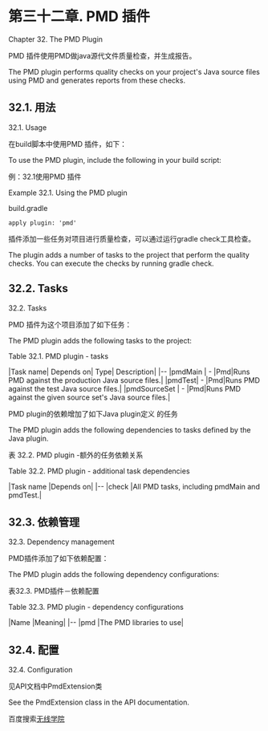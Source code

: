 # **第三十二章. PMD 插件**

Chapter 32. The PMD Plugin

PMD 插件使用PMD做java源代文件质量检查，并生成报告。

The PMD plugin performs quality checks on your project's Java source files using PMD and generates reports from these checks. 

## **32.1. 用法**

32.1. Usage

在build脚本中使用PMD 插件，如下：

To use the PMD plugin, include the following in your build script:

例：32.1使用PMD 插件

Example 32.1. Using the PMD plugin

build.gradle
```
apply plugin: 'pmd'
```

插件添加一些任务对项目进行质量检查，可以通过运行gradle check工具检查。

The plugin adds a number of tasks to the project that perform the quality checks. You can execute the checks by running gradle check.

## **32.2. Tasks**

32.2. Tasks

PMD 插件为这个项目添加了如下任务：

The PMD plugin adds the following tasks to the project:

Table 32.1. PMD plugin - tasks

|Task name|	Depends on|	Type|	Description|
|--
|pmdMain |	-	|Pmd|Runs PMD against the production Java source files.|
|pmdTest| 	-	|Pmd|Runs PMD against the test Java source files.|
|pmdSourceSet |	-	|Pmd|Runs PMD against the given source set's Java source files.|

PMD plugin的依赖增加了如下Java plugin定义 的任务

The PMD plugin adds the following dependencies to tasks defined by the Java plugin.

表 32.2. PMD plugin -额外的任务依赖关系

Table 32.2. PMD plugin - additional task dependencies


|Task name	|Depends on|
|--
|check	|All PMD tasks, including pmdMain and pmdTest.|


## **32.3. 依赖管理**

32.3. Dependency management

PMD插件添加了如下依赖配置：

The PMD plugin adds the following dependency configurations:

表32.3. PMD插件－依赖配置

Table 32.3. PMD plugin - dependency configurations

|Name	|Meaning|
|--
|pmd 	|The PMD libraries to use|

## **32.4. 配置**

32.4. Configuration

见API文档中PmdExtension类

See the PmdExtension class in the API documentation.

百度搜索[无线学院](http://wirelesscollege.cn)

